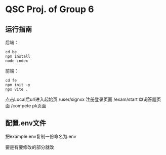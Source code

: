 # QSC Proj. of Group 6

## 运行指南
后端：

```
cd be
npm install
node index
```

前端：

```
cd fe
npm init -y
npx vite .
```

点击Local后url进入起始页
/user/signxx 注册登录页面
/exam/start 单词答题页面
/compete pk页面




## 配置.env文件

把example.env复制一份命名为.env

要是有要修改的部分就改
